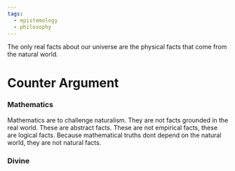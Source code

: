 ```yaml
---
tags:
  - epistemology
  - philosophy
---
```

The only real facts about our universe are the physical facts that come from the natural world.
# Counter Argument
### Mathematics
Mathematics are to challenge naturalism. They are not facts grounded in the real world.
These are abstract facts. These are not empirical facts, these are logical facts.
Because mathematical truths dont depend on the natural world, they are not natural facts.
### Divine

